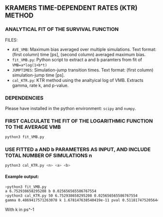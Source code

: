 ## KRAMERS TIME-DEPENDENT RATES (KTR) METHOD
### ANALYTICAL FIT OF THE SURVIVAL FUNCTION

FILES:
* `AVE_VMB`: Maximum bias averaged over multiple simulations. Text format: (first column) time [ps], (second column) averaged maximum bias.
* `fit_VMB.py`: Python script to extract a and b paramters from fit of `VMB=a*log(1+b*t)`
* `JUMPTIMES`: Simulation-jump transition times. Text format: (first column) simulation-jump time [ps].
* `cal_KTR.py`: KTR method using the analtyical log of VMB. Extracts gamma, rate k, and p-value.

### DEPENDENCIES

Please have installed in the python environment: `scipy` and `numpy`.

### FIRST CALCULATE THE FIT OF THE LOGARITHMIC FUNCTION TO THE AVERAGE VMB

```bash
python3 fit_VMB.py
```

### USE FITTED a AND b PARAMETERS AS INPUT, AND INCLUDE TOTAL NUMBER OF SIMULATIONS n

```bash
python3 cal_KTR.py <n> <a> <b>
```

#### Example output:

```bash
>python3 fit_VMB.py
a 6.752938658295208 b 0.025656565586767554
>python3 cal_KTR.py 50 6.752938658295208 0.025656565586767554
gamma 0.4869417571263078 k 1.678147638540419e-11 pval 0.5118174752056448
```

With k in ps^-1
